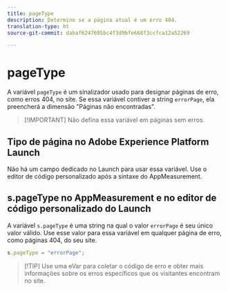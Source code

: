 ```yaml
---
title: pageType
description: Determine se a página atual é um erro 404.
translation-type: ht
source-git-commit: dabaf6247695bc4f3d9bfe668f3ccfca12a52269

---
```



# pageType

A variável `pageType` é um sinalizador usado para designar páginas de erro, como erros 404, no site. Se essa variável contiver a string `errorPage`, ela preencherá a dimensão &quot;Páginas não encontradas&quot;.

>[!IMPORTANT] Não defina essa variável em páginas sem erros.

## Tipo de página no Adobe Experience Platform Launch

Não há um campo dedicado no Launch para usar essa variável. Use o editor de código personalizado após a sintaxe do AppMeasurement.

## s.pageType no AppMeasurement e no editor de código personalizado do Launch

A variável `s.pageType` é uma string na qual o valor `errorPage` é seu único valor válido. Use esse valor para essa variável em qualquer página de erro, como páginas 404, do seu site.

```js
s.pageType = "errorPage";
```

>[!TIP] Use uma eVar para coletar o código de erro e obter mais informações sobre os erros específicos que os visitantes encontram no site.
